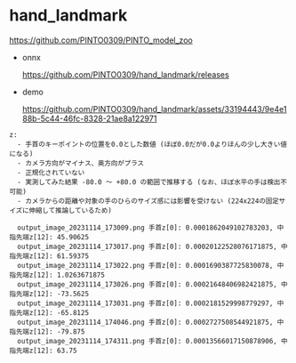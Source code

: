 # hand_landmark

https://github.com/PINTO0309/PINTO_model_zoo

- onnx

  https://github.com/PINTO0309/hand_landmark/releases

- demo

  https://github.com/PINTO0309/hand_landmark/assets/33194443/9e4e188b-5c44-46fc-8328-21ae8a122971


```
z:
  - 手首のキーポイントの位置を0.0とした数値 (ほぼ0.0だが0.0よりほんの少し大きい値になる)
  - カメラ方向がマイナス、奥方向がプラス
  - 正規化されていない
  - 実測してみた結果 -80.0 〜 +80.0 の範囲で推移する (なお、ほぼ水平の手は検出不可能)
  - カメラからの距離や対象の手のひらのサイズ感には影響を受けない (224x224の固定サイズに伸縮して推論しているため)

  output_image_20231114_173009.png 手首z[0]: 0.0001862049102783203, 中指先端z[12]: 45.90625
  output_image_20231114_173017.png 手首z[0]: 0.00020122528076171875, 中指先端z[12]: 61.59375
  output_image_20231114_173022.png 手首z[0]: 0.0001690387725830078, 中指先端z[12]: 1.0263671875
  output_image_20231114_173026.png 手首z[0]: 0.00021648406982421875, 中指先端z[12]: -73.5625
  output_image_20231114_173031.png 手首z[0]: 0.0002181529998779297, 中指先端z[12]: -65.8125
  output_image_20231114_174046.png 手首z[0]: 0.0002727508544921875, 中指先端z[12]: -79.875
  output_image_20231114_174311.png 手首z[0]: 0.00013566017150878906, 中指先端z[12]: 63.75
```
